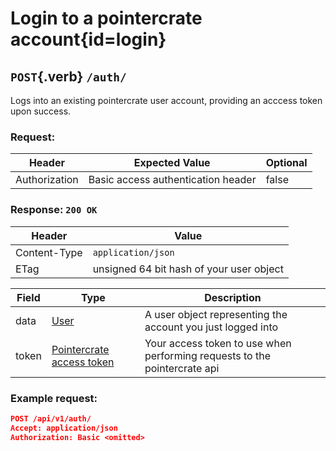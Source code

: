 <div class='panel fade js-scroll-anim' data-anim='fade'>

# Login to a pointercrate account{id=login}

## `POST`{.verb} `/auth/`

Logs into an existing pointercrate user account, providing an acccess token upon success.

### Request:

| Header        | Expected Value                     | Optional |
| ------------- | ---------------------------------- | -------- |
| Authorization | Basic access authentication header | false    |

### Response: `200 OK`

| Header       | Value                                    |
| ------------ | ---------------------------------------- |
| Content-Type | `application/json`                       |
| ETag         | unsigned 64 bit hash of your user object |

| Field | Type                                                       | Description                                                               |
| ----- | ---------------------------------------------------------- | ------------------------------------------------------------------------- |
| data  | [User](/documentation/objects/#user)                       | A user object representing the account you just logged into               |
| token | [Pointercrate access token](/documentation/#access-tokens) | Your access token to use when performing requests to the pointercrate api |

### Example request:

```json
POST /api/v1/auth/
Accept: application/json
Authorization: Basic <omitted>
```

</div>

